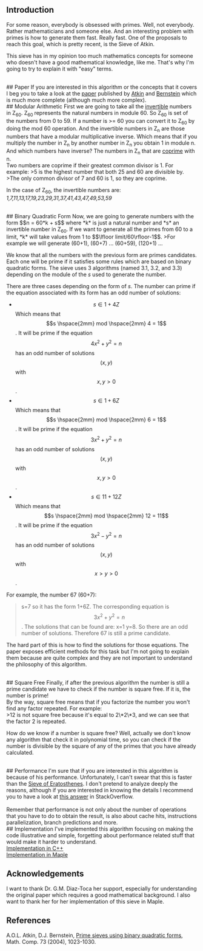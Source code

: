 ## Introduction
For some reason, everybody is obsessed with primes. Well, not everybody. Rather mathematicians and someone else. And an interesting problem with primes is how to generate them fast. Really fast. One of the proposals to reach this goal, which is pretty recent, is the Sieve of Atkin.

This sieve has in my opinion too much mathematics concepts for someone who doesn't have a good mathematical knowledge, like me. That's why I'm going to try to explain it with "easy" terms.

<br/>
## Paper
If you are interested in this algorithm or the concepts that it covers I beg you to take a look at the <a href="http://www.ams.org/mcom/2004-73-246/S0025-5718-03-01501-1/S0025-5718-03-01501-1.pdf">paper</a> published by <a href="https://en.wikipedia.org/wiki/A._O._L._Atkin">Atkin</a> and <a href="https://en.wikipedia.org/wiki/Daniel_J._Bernstein">Bernstein</a> which is much more complete (although much more complex).

<br/>
## Modular Arithmetic
First we are going to take all the <a href="https://en.wikipedia.org/wiki/Modular_multiplicative_inverse">invertible</a> numbers in Z<sub>60</sub>. Z<sub>60 </sub>represents the natural numbers in module 60. So Z<sub>60</sub> is set of the numbers from 0 to 59. If a number is >= 60 you can convert it to Z<sub>60</sub> by doing the mod 60 operation. And the invertible numbers in Z<sub>n</sub> are those numbers that have a modular multiplicative inverse. Which means that if you multiply the number in Z<sub>n</sub> by another number in Z<sub>n</sub> you obtain 1 in module n. And which numbers have inverse? The numbers in Z<sub>n</sub> that are  <a href="https://en.wikipedia.org/wiki/Coprime_integers">coprime</a> with n. <br />Two numbers are coprime if their greatest common divisor is 1. For example:
>5 is the highest number that both 25 and 60 are divisible by.<br/> 
>The only common divisor of 7 and 60 is 1, so they are coprime.

In the case of Z<sub>60</sub>, the invertible numbers are:<br/>
*1,7,11,13,17,19,23,29,31,37,41,43,47,49,53,59*

<br/>
## Binary Quadratic Form
Now, we are going to generate numbers with the form $$n = 60*k + s$$ where *k* is just a natural number and *s* an invertible number in Z<sub>60</sub>. If we want to generate all the primes from 60 to a limit, *k* will take values from 1 to $$\lfloor limit/60\rfloor-1$$.
>For example we will generate (60+1), (60+7) ... (60+59), (120+1) ...

We know that all the numbers with the previous form are primes candidates. Each one will be prime if it satisfies some rules which are based on binary quadratic forms. The sieve uses 3 algorithms (named 3.1, 3.2, and 3.3) depending on the module of the *s* used to generate the number. 

There are three cases depending on the form of *s*. The number can prime if the equation associated with its form has an odd number of solutions:

 - $$s \in 1+4Z$$ Which means that $$s \hspace{2mm} mod \hspace{2mm} 4 = 1$$. It will be prime if the equation $$4x^2+y^2=n$$ has an odd number of solutions $$(x,y)$$ with $$x,y > 0$$.
 - $$s \in 1+6Z$$ Which means that  $$s \hspace{2mm} mod \hspace{2mm} 6 = 1$$.  It will be prime if the equation $$3x^2+y^2=n$$ has an odd number of solutions $$(x,y)$$ with $$x,y > 0$$.
 - $$s \in 11+12Z$$ Which means that  $$s \hspace{2mm} mod \hspace{2mm} 12 = 11$$.  It will be prime if the equation $$3x^2-y^2=n$$ has an odd number of solutions $$(x,y)$$ with $$x > y > 0$$.

For example, the number 67 (60+7):<br/>
>s=7 so it has the form 1+6Z. The corresponding equation is  $$3x^2+y^2=n$$.
>The solutions that can be found are: 
>x=1 y=8. So there are an odd number of solutions. Therefore 67 is still a prime candidate.

The hard part of this is how to find the solutions for those equations. The paper exposes efficient methods for this task but I'm not going to explain them because are quite complex and they are not important to understand the philosophy of this algorithm.

<br/>
## Square Free
Finally, if after the previous algorithm the number is still a prime candidate we have to check if the number is square free. If it is, the number is prime!
<br/>
By the way, square free means that if you factorize the number you won't find any factor repeated. For example:<br/>
>12 is not square free because it's equal to 2\*2\*3, and we can see that the factor 2 is repeated.

How do we know if a number is square free? Well, actually we don't know any algorithm that check it in polynomial time, so you can check if the number is divisible by the square of any of the primes that you have already calculated. 

<br/>
## Performance
I'm sure that if you are interested in this algorithm is because of his performance. Unfortunately, I can't swear that this is faster than the <a href="https://en.wikipedia.org/wiki/Sieve_of_Eratosthenes">Sieve of Eratosthenes</a>. I don't pretend to analyze deeply the reasons, although if you are interested in knowing the details I recommend you to have a look at <a href="http://stackoverflow.com/questions/19388106/the-sieve-of-atkin/22161595#22161595">this answer</a> in StackOverflow.
<br/><br/>
Remember that performance is not only about the number of operations that you have to do to obtain the result, is also about cache hits, instructions parallelization, branch predictions and more. 

<br/>
## Implementation
I've implemented this algorithm focusing on making the code illustrative and simple, forgetting about performance related stuff that would make it harder to understand.<br/>
<a href="https://github.com/fylux/SieveOfAtkin">Implementation in C++</a><br/>
<a href="https://github.com/fylux/SieveOfAtkin">Implementation in Maple</a>


## Acknowledgements
I want to thank Dr. G.M. Diaz-Toca her support, especially for understanding the original paper which requires a good mathematical background. I also want to thank her for her implementation of this sieve in Maple. 

## References
A.O.L. Atkin, D.J. Bernstein, <a href="http://www.ams.org/mcom/2004-73-246/S0025-5718-03-01501-1/S0025-5718-03-01501-1.pdf">Prime sieves using binary quadratic forms</a>, Math. Comp. 73 (2004), 1023-1030.
